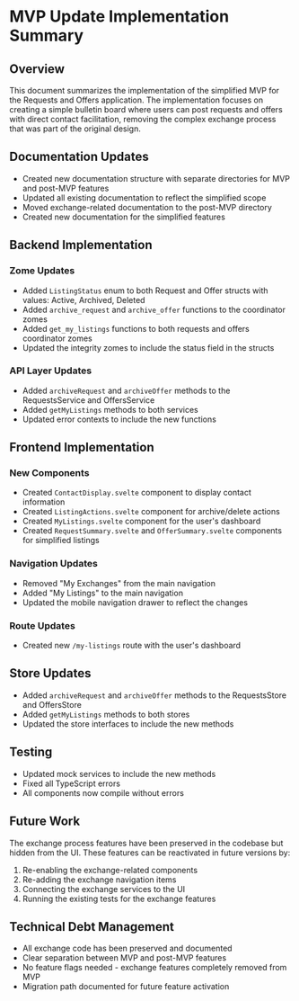 # MVP Update Implementation Summary

## Overview
This document summarizes the implementation of the simplified MVP for the Requests and Offers application. The implementation focuses on creating a simple bulletin board where users can post requests and offers with direct contact facilitation, removing the complex exchange process that was part of the original design.

## Documentation Updates
- Created new documentation structure with separate directories for MVP and post-MVP features
- Updated all existing documentation to reflect the simplified scope
- Moved exchange-related documentation to the post-MVP directory
- Created new documentation for the simplified features

## Backend Implementation
### Zome Updates
- Added `ListingStatus` enum to both Request and Offer structs with values: Active, Archived, Deleted
- Added `archive_request` and `archive_offer` functions to the coordinator zomes
- Added `get_my_listings` functions to both requests and offers coordinator zomes
- Updated the integrity zomes to include the status field in the structs

### API Layer Updates
- Added `archiveRequest` and `archiveOffer` methods to the RequestsService and OffersService
- Added `getMyListings` methods to both services
- Updated error contexts to include the new functions

## Frontend Implementation
### New Components
- Created `ContactDisplay.svelte` component to display contact information
- Created `ListingActions.svelte` component for archive/delete actions
- Created `MyListings.svelte` component for the user's dashboard
- Created `RequestSummary.svelte` and `OfferSummary.svelte` components for simplified listings

### Navigation Updates
- Removed "My Exchanges" from the main navigation
- Added "My Listings" to the main navigation
- Updated the mobile navigation drawer to reflect the changes

### Route Updates
- Created new `/my-listings` route with the user's dashboard

## Store Updates
- Added `archiveRequest` and `archiveOffer` methods to the RequestsStore and OffersStore
- Added `getMyListings` methods to both stores
- Updated the store interfaces to include the new methods

## Testing
- Updated mock services to include the new methods
- Fixed all TypeScript errors
- All components now compile without errors

## Future Work
The exchange process features have been preserved in the codebase but hidden from the UI. These features can be reactivated in future versions by:
1. Re-enabling the exchange-related components
2. Re-adding the exchange navigation items
3. Connecting the exchange services to the UI
4. Running the existing tests for the exchange features

## Technical Debt Management
- All exchange code has been preserved and documented
- Clear separation between MVP and post-MVP features
- No feature flags needed - exchange features completely removed from MVP
- Migration path documented for future feature activation